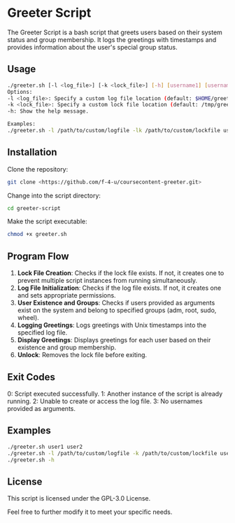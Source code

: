 # Greeter Script

The Greeter Script is a bash script that greets users based on their system status and group membership. It logs the greetings with timestamps and provides information about the user's special group status.

## Usage

```bash
./greeter.sh [-l <log_file>] [-k <lock_file>] [-h] [username1] [username2] ...
Options:
-l <log_file>: Specify a custom log file location (default: $HOME/greetings.log).
-k <lock_file>: Specify a custom lock file location (default: /tmp/greeter.lock).
-h: Show the help message.

Examples:
./greeter.sh -l /path/to/custom/logfile -lk /path/to/custom/lockfile user1 user2
```

## Installation

Clone the repository:

```bash
git clone <https://github.com/f-4-u/coursecontent-greeter.git>
```

Change into the script directory:

```bash
cd greeter-script
```

Make the script executable:

```bash
chmod +x greeter.sh
```

## Program Flow

1. **Lock File Creation**: Checks if the lock file exists. If not, it creates one to prevent multiple script instances from running simultaneously.
2. **Log File Initialization**: Checks if the log file exists. If not, it creates one and sets appropriate permissions.
3. **User Existence and Groups**: Checks if users provided as arguments exist on the system and belong to specified groups (adm, root, sudo, wheel).
4. **Logging Greetings**: Logs greetings with Unix timestamps into the specified log file.
5. **Display Greetings**: Displays greetings for each user based on their existence and group membership.
6. **Unlock**: Removes the lock file before exiting.

## Exit Codes

0: Script executed successfully.
1: Another instance of the script is already running.
2: Unable to create or access the log file.
3: No usernames provided as arguments.

## Examples

```bash
./greeter.sh user1 user2
./greeter.sh -l /path/to/custom/logfile -k /path/to/custom/lockfile user1 user2
./greeter.sh -h
```

## License

This script is licensed under the GPL-3.0 License.

Feel free to further modify it to meet your specific needs.
